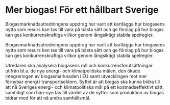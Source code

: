 # Mer biogas! För ett hållbart Sverige

Biogasmarknadsutredningens uppdrag har varit att kartlägga hur biogasens nytta som resurs kan tas till vara på bästa sätt och ge förslag på hur biogas kan ges konkurrenskraftiga villkor genom långsiktigt stabila spelregler.

Biogasmarknadsutredningens uppdrag har varit att kartlägga hur biogasens nytta som resurs kan tas till vara på bästa sätt och ge förslag på hur biogas kan ges konkurrenskraftiga villkor genom långsiktigt stabila spelregler.



Utredaren ska analysera biogasens roll och konkurrensförutsättningar utifrån bl.a. de nya energi- och klimatpolitiska målen, den ökade integreringen av biogasmarknaden i EU samt utvecklingen mot mer förnybar energi i transportsektorn. Syftet är att biogas ska kunna bidra till att nå Sveriges energi- och klimatpolitiska mål på ett kostnadseffektivt sätt, samtidigt som hän-syn tas till värdet av de nyttor som produktion av biogas bidrar med för att nå andra samhällsmål.
